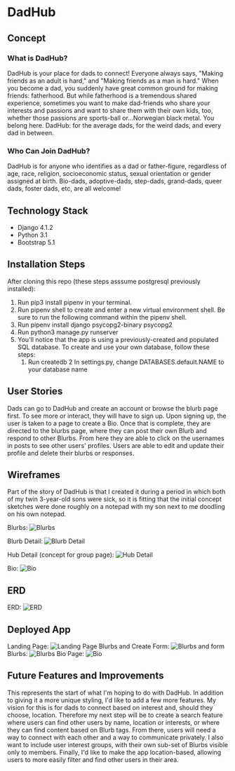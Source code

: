 # DadHub

## Concept 

### What is DadHub?
DadHub is your place for dads to connect! Everyone always says, "Making friends as an adult is hard," and "Making friends as a man is hard." When you become a dad, you suddenly have great common ground for making friends: fatherhood. But while fatherhood is a tremendous shared experience, sometimes you want to make dad-friends who share your interests and passions and want to share them with their own kids, too, whether those passions are sports-ball or...Norwegian black metal. You belong here.
DadHub: for the average dads, for the weird dads, and every dad in between.

### Who Can Join DadHub?
DadHub is for anyone who identifies as a dad or father-figure, regardless of age, race, religion, socioeconomic status, sexual orientation or gender assigned at birth. Bio-dads, adoptive-dads, step-dads, grand-dads, queer dads, foster dads, etc, are all welcome!

## Technology Stack

- Django 4.1.2 
- Python 3.1
- Bootstrap 5.1

## Installation Steps

After cloning this repo (these steps asssume postgresql previously installed):

1. Run pip3 install pipenv in your terminal.
2. Run pipenv shell to create and enter a new virtual environment shell. Be sure to run the following command within the pipenv shell. 
3. Run pipenv install django psycopg2-binary psycopg2
4. Run python3 manage.py runserver
5. You'll notice that the app is using a previously-created and populated SQL database. To create and use your own database, follow these steps:
    1. Run createdb <your-database-name>
    2 In settings.py, change DATABASES.default.NAME to your database name

## User Stories

Dads can go to DadHub and create an account or browse the blurb page first. To see more or interact, they will have to sign up. 
Upon signing up, the user is taken to a page to create a Bio. Once that is complete, they are directed to the blurbs page, where they can post their own Blurb and respond to other Blurbs. From here they are able to click on the usernames in posts to see other users' profiles. Users are able to edit and update their profile and delete their blurbs or responses. 

## Wireframes

Part of the story of DadHub is that I created it during a period in which both of my twin 3-year-old sons were sick, so it is fitting that the initial concept sketches were done roughly on a notepad with my son next to me doodling on his own notepad. 

Blurbs: ![Blurbs](https://i.imgur.com/TU9z0q5.jpg "Blurbs")

Blurb Detail: ![Blurb Detail](https://i.imgur.com/ks8Saln.jpg "Blurb Detail")

Hub Detail (concept for group page): ![Hub Detail](https://i.imgur.com/80iTrIB.jpg "Hub Detail")

Bio: ![Bio](https://i.imgur.com/0FBoRWu.jpg "Bio")

## ERD

ERD: ![ERD](https://i.imgur.com/peVd9xD.jpg "ERD")

## Deployed App

Landing Page: ![Landing Page](https://i.imgur.com/mpkZ74g.png "Landing Page")
Blurbs and Create Form: ![Blurbs and form](https://i.imgur.com/ECcPueo.png "Blurbs and form")
Blurbs: ![Blurbs](https://i.imgur.com/Vz3wuZN.png "Blurbs")
Bio Page: ![Bio](https://i.imgur.com/YbvdoDf.png "Bio")

## Future Features and Improvements

This represents the start of what I'm hoping to do with DadHub. In addition to giving it a more unique styling, I'd like to add a few more features. My vision for this is for dads to connect based on interest and, should they choose, location. Therefore my next step will be to create a search feature where users can find other users by name, location or interests, or where they can find content based on Blurb tags. From there, users will need a way to connect with each other and a way to communicate privately. I also want to include user interest groups, with their own sub-set of Blurbs visible only to members. Finally, I'd like to make the app location-based, allowing users to more easily filter and find other users in their area. 
